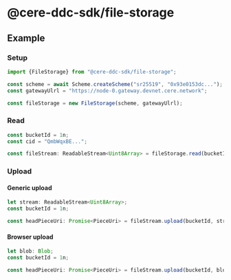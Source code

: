 # @cere-ddc-sdk/file-storage

## Example

### Setup

```typescript
import {FileStorage} from "@cere-ddc-sdk/file-storage";

const scheme = await Scheme.createScheme("sr25519", "0x93e0153dc...");
const gatewayUlrl = "https://node-0.gateway.devnet.cere.network";

const fileStorage = new FileStorage(scheme, gatewayUlrl);
```

### Read

```typescript
const bucketId = 1n;
const cid = "QmbWqxBE...";

const fileStream: ReadableStream<Uint8Array> = fileStorage.read(bucketId, cid);
```

### Upload

#### Generic upload

```typescript
let stream: ReadableStream<Uint8Array>;
const bucketId = 1n;

const headPieceUri: Promise<PieceUri> = fileStream.upload(bucketId, stream);
```

#### Browser upload

```typescript
let blob: Blob;
const bucketId = 1n;

const headPieceUri: Promise<PieceUri> = fileStream.upload(bucketId, blob.stream());
```